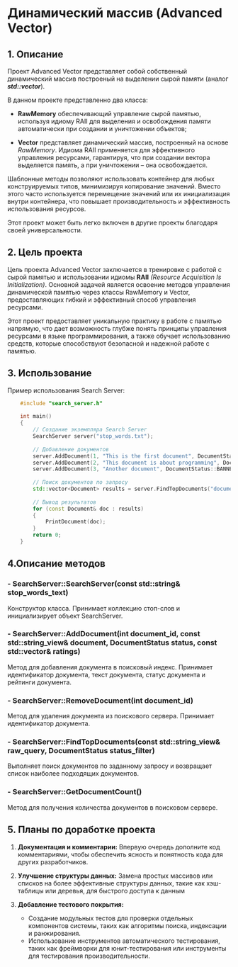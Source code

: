 # Динамический массив (Advanced Vector)

## 1. Описание
Проект Advanced Vector представляет собой собственный динамический массив построеный на выделении сырой памяти (аналог **_std::vector_**).

В данном проекте представленно два класса:

* **RawMemory** обеспечивающий управление сырой памятью, используя идиому RAII для выделения и освобождения памяти автоматически при создании и уничтожении объектов;

* **Vector** представляет динамический массив, построенный на основе _RawMemory_. Идиома RAII применяется для эффективного управления ресурсами, гарантируя, что при создании вектора выделяется память, а при уничтожении – она освобождается.

Шаблонные методы позволяют использовать контейнер для любых конструируемых типов, минимизируя копирование значений. Вместо этого часто используется перемещение значений или их инициализация внутри контейнера, что повышает производительность и эффективность использования ресурсов.

Этот проект может быть легко включен в другие проекты благодаря своей универсальности.

## 2. Цель проекта
Цель проекта Advanced Vector заключается в тренировке с работой с сырой памятью и использовании идиомы **RAII** _(Resource Acquisition Is Initialization)_. Основной задачей является освоение методов управления динамической памятью через классы RawMemory и Vector, предоставляющих гибкий и эффективный способ управления ресурсами.

Этот проект предоставляет уникальную практику в работе с памятью напрямую, что дает возможность глубже понять принципы управления ресурсами в языке программирования, а также обучает использованию средств, которые способствуют безопасной и надежной работе с памятью.

## 3. Использование

Пример использования Search Server:
```cpp
    #include "search_server.h"
      
    int main()
    {
        // Создание экземпляра Search Server
        SearchServer server("stop_words.txt");
    
        // Добавление документов
        server.AddDocument(1, "This is the first document", DocumentStatus::ACTUAL, {5, 2, 3});
        server.AddDocument(2, "This document is about programming", DocumentStatus::ACTUAL, {4, 5});
        server.AddDocument(3, "Another document", DocumentStatus::BANNED, {1, 2, 3, 4});
    
        // Поиск документов по запросу
        std::vector<Document> results = server.FindTopDocuments("document");
    
        // Вывод результатов
        for (const Document& doc : results)
        {
            PrintDocument(doc);
        }
        return 0;
    }
```

## 4.Описание методов
### - SearchServer::SearchServer(const std::string& stop_words_text)
Конструктор класса. Принимает коллекцию стоп-слов и инициализирует объект SearchServer.

### - SearchServer::AddDocument(int document_id, const std::string_view& document, DocumentStatus status, const std::vector<int>& ratings)
Метод для добавления документа в поисковый индекс. Принимает идентификатор документа, текст документа, статус документа и рейтинги документа.

### - SearchServer::RemoveDocument(int document_id)
Метод для удаления документа из поискового сервера. Принимает идентификатор документа.

### - SearchServer::FindTopDocuments(const std::string_view& raw_query, DocumentStatus status_filter)
Выполняет поиск документов по заданному запросу и возвращает список наиболее подходящих документов.

### - SearchServer::GetDocumentCount()
Метод для получения количества документов в поисковом сервере.

## 5. Планы по доработке проекта
1. **Документация и комментарии:**
Впервую очередь дополните код комментариями, чтобы обеспечить ясность и понятность кода для других разработчиков.

2. **Улучшение структуры данных:**
Замена простых массивов или списков на более эффективные структуры данных, такие как хэш-таблицы или деревья, для быстрого доступа к данным

3. **Добавление тестового покрытия:**
   * Создание модульных тестов для проверки отдельных компонентов системы, таких как алгоритмы поиска, индексации и ранжирования.
   * Использование инструментов автоматического тестирования, таких как фреймворки для юнит-тестирования или инструменты для тестирования производительности.



